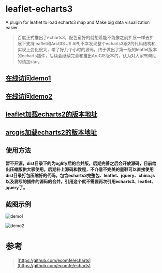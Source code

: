 # leaflet-echarts3
A plugin for leaflet to load echarts3 map and Make big data visualization easier.

> 百度正式推出了echarts3，配色蛮好的就想着能不能像之前扩展一样去扩展下支持leaflet和ArcGIS JS API,不幸发现整个echarts3跟2的代码结构和实现上变化很大，啃了好几个小时的源码，终于做出了第一版的leaflet版本的echarts插件，后续会继续完善和推出ArcGIS版本的，认为对大家有帮助的请加star。


## [在线访问demo1](http://wandergis.github.io/leaflet-echarts3/examples/index.html)

## [在线访问demo2](http://wandergis.github.io/leaflet-echarts3/examples/index2.html)

## [leaflet加载echarts2的版本地址](https://github.com/wandergis/leaflet-echarts)

## [arcgis加载echarts2的版本地址](https://github.com/wandergis/arcgis-echarts)

## 使用方法

#### 暂不开源，dist目录下的为uglify后的合并版，后期完善之后会开放源码，目前给出压缩版供大家使用，后期补上源码和教程，不介意不完美的童鞋可以直接使用dist目录打包压缩好的代码，包含echarts3完整包、leaflet、jquery、china.js以及我写的插件的源码的合并，引用这个就不需要再次引用echarts3、leaflet、jquery了。

## 截图示例
![demo1](https://raw.githubusercontent.com/wandergis/leaflet-echarts3/master/examples/demo1.gif)

![demo2](https://raw.githubusercontent.com/wandergis/leaflet-echarts3/master/examples/demo2.gif)

# 参考

>[https://github.com/ecomfe/echarts](https://github.com/ecomfe/echarts)

